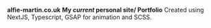 **alfie-martin.co.uk**
**My _current_ personal site/ Portfolio**
Created using NextJS, Typescript, GSAP for animation and SCSS.
